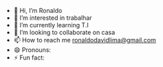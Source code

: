 - 👋 Hi, I’m Ronaldo 
- 👀 I’m interested in trabalhar
- 🌱 I’m currently learning T.I
- 💞️ I’m looking to collaborate on casa
- 📫 How to reach me  ronaldodavidlima@gmail.com
- 😄 Pronouns: 
- ⚡ Fun fact: 

<!---
davidzx07/davidzx07 is a ✨ special ✨ repository because its `README.md` (this file) appears on your GitHub profile.
You can click the Preview link to take a look at your changes.
--->
